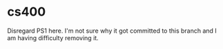 # cs400
Disregard PS1 here. I'm not sure why it got committed to this branch and I am having difficulty removing it.
